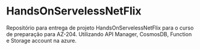 # HandsOnServelessNetFlix
Repositório para entrega de projeto HandsOnServelessNetFlix para o curso de preparação para AZ-204.
Utilizando API Manager, CosmosDB, Function e Storage account na azure.
